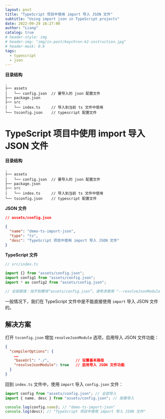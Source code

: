 ```yaml
---
layout: post
title: "TypeScript 项目中使用 import 导入 JSON 文件"
subtitle: "Using import json in TypeScript projects"
date: 2022-09-29 16:27:00
author: "Liang"
catalog: true
# header-style: img
# header-img: "img/in-post/keychron-k2-instruction.jpg"
# header-mask: 0.6
tags:
  - typescript
  - json
---
```


**目录结构**

```
.
├── assets
│   └── config.json  // 要导入的 json 配置文件
├── package.json
├── src
│   └── index.ts     // 导入到当前 ts 文件中使用
└── tsconfig.json    // typescript 配置文件
```

# TypeScript 项目中使用 import 导入 JSON 文件

**目录结构**

```
.
├── assets
│   └── config.json  // 要导入的 json 配置文件
├── package.json
├── src
│   └── index.ts     // 导入到当前 ts 文件中使用
└── tsconfig.json    // typescript 配置文件
```

**JSON 文件**

```json
// assets/config.json

{
  "name": "demo-ts-import-json",
  "type": "ts",
  "desc": "TypeScript 项目中使用 import 导入 JSON 文件"
}
```

**TypeScript 文件**

```javascript
// src/index.ts

import {} from "assets/config.json";
import config1 from "assets/config.json";
import * as config2 from "assets/config.json";

// 全部报错：找不到模块“assets/config.json”。请考虑使用 "--resolveJsonModule" 导入带 ".json" 扩展的模块。ts(2732)
```

一般情况下，我们在 TypeScript 文件中是不能直接使用 `import` 导入 JSON 文件的。

## 解决方案

打开 `tsconfig.json` 增加 `resolveJsonModule` 选项，启用导入 JSON 文件功能：

```json
{
  "compilerOptions": {
    ……
    "baseUrl": "./",            // 设置基本路径
    "resolveJsonModule": true   // 启用导入 JSON 文件功能
  }
}
```

回到 `index.ts` 文件中，使用 `import` 导入 `config.json` 文件：

```javascript
import config from "assets/config.json"; // 全部导入
import { name, desc } from "assets/config.json"; // 按需导入

console.log(config.name); // "demo-ts-import-json"
console.log(desc); // "TypeScript 项目中使用 import 导入 JSON 文件"
```
